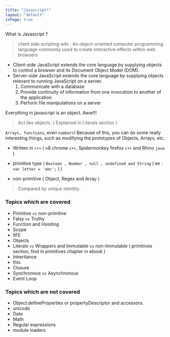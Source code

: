 ```yaml
---
title: "Javascript!"
layout: "default"
isPage: true
---
```


What is Javascript ? 
> client side scripting
> wiki : An object-oriented computer programming language commonly used to create interactive effects within web browsers


- Client-side JavaScript extends the core language by supplying objects to control a browser and its Document Object Model (DOM).
- Server-side JavaScript extends the core language by supplying objects relevant to running JavaScript on a server. 
  1. Communicate with a database
  2. Provide continuity of information from one invocation to another of the application
  3. Perform file manipulations on a server

Everything in javascript is an object. Aww!!!
> Act like objects. ( Explained in Literals section )

`Arrays, functions`, even `numbers`! Because of this, you can do some really interesting things, such as modifying the prototypes of Objects, Arrays, etc.

- Written in `c++` ( v8 chrome `c++`, Spidermonkey firefox `c++` and Rhino `java` )
- primitive type ( `Boolean , Number , null , undefined and String` ( ex : `var letter = 'abc';` ) )


- non-primitive ( Object, Regex and Array )
>Compared by unique identity.

### Topics which are covered
- Primitive `vs` non-primitive
- Falsy `vs` Truthy
- Function and Hoisting
- Scope
- IIFE
- Objects
- Literals `vs` Wrappers and Immutable `vs` non-Immutable ( primitives section, find in primitives chapter in ebook )
- Inheritance
- this
- Closure
- Synchronous `vs` Asynchronous
- Event Loop


### Topics which are not covered
- Object.defineProperties or propertyDescriptor and accessors.
- unicode
- Date
- Math
- Regular expressions
- module loaders

